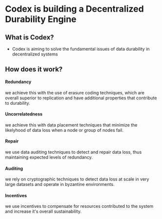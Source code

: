 # Codex is building a Decentralized Durability Engine

## What is Codex?

- Codex is aiming to solve the fundamental issues of data durability in decentralized systems

## How does it work?

#### Redundancy
we achieve this with the use of erasure coding techniques, which are overall superior to replication and have additional properties that contribute to durability.
#### Uncorrelatedness
we achieve this with data placement techniques that minimize the likelyhood of data loss when a node or group of nodes fail.
#### Repair
we use data auditing techniques to detect and repair data loss, thus maintaining expected levels of redundancy.
#### Auditing 
we rely on cryptographic techniques to detect data loss at scale in very large datasets and operate in byzantine environments.
#### Incentives
we use incentives to compensate for resources contributed to the system and increase it's overall sustainability.
